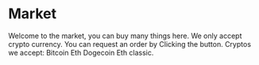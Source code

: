 <!DOCTYPE html>
<html>
<body>

<h1>Market</h1>
<p>Welcome to the market, you can buy many things here.
 We only accept crypto currency. You can request an order by
Clicking the button.
Cryptos we accept:
Bitcoin
Eth
Dogecoin
Eth classic.
</p>
</body>
</html>
